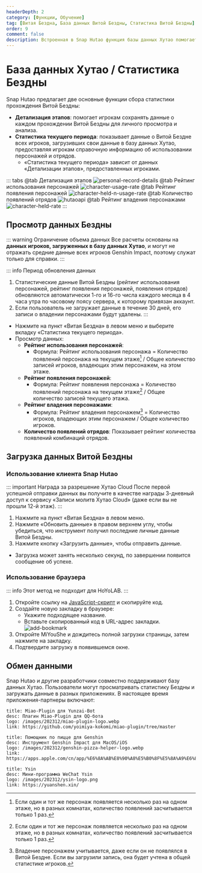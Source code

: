 ```yaml
---
headerDepth: 2
category: [Функции, Обучение]
tag: [Витая Бездна, База данных Витой Бездны, Статистика Витой Бездны]
order: 9
comment: false
description: Встроенная в Snap Hutao функция базы данных Хутао помогает игрокам архивировать и запрашивать данные о прохождении Витой Бездны, предоставляя всесторонний статистический анализ и позволяя игрокам загружать данные в базу.
---
```


# База данных Хутао / Статистика Бездны

Snap Hutao предлагает две основные функции сбора статистики прохождения Витой Бездны:

- **Детализация этапов**: помогает игрокам сохранять данные о каждом прохождении Витой Бездны для личного просмотра и анализа.
- **Статистика текущего периода**: показывает данные о Витой Бездне всех игроков, загрузивших свои данные в базу данных Хутао, предоставляя игрокам справочную информацию об использовании персонажей и отрядов.
  - «Статистика текущего периода» зависит от данных «Детализации этапов», предоставленных игроками.

::: tabs
@tab Детализация этапов
![personal-record-details](https://img.alicdn.com/imgextra/i4/1797064093/O1CN01ykD0CZ1g6e0sAQMn1_!!1797064093.png_.webp)
@tab Рейтинг использования персонажей
![character-usage-rate](https://img.alicdn.com/imgextra/i1/1797064093/O1CN01dvdsCG1g6e0xyDPo5_!!1797064093.png_.webp)
@tab Рейтинг появления персонажей
![character-held-n-usage-rate](https://img.alicdn.com/imgextra/i2/1797064093/O1CN01Pdv5w01g6e0u1ewov_!!1797064093.png_.webp)
@tab Количество появлений отрядов
![hutaoapi](https://img.alicdn.com/imgextra/i2/1797064093/O1CN01k1W4tw1g6e0wOyjdf_!!1797064093.png_.webp)
@tab Рейтинг владения персонажами
![character-held-rate](https://img.alicdn.com/imgextra/i3/1797064093/O1CN01bQvukt1g6e0uuU2Fh_!!1797064093.png_.webp)
:::

## Просмотр данных Бездны

::: warning Ограничение объема данных
Все расчеты основаны на **данных игроков, загруженных в базу данных Хутао**, и могут не отражать средние данные всех игроков Genshin Impact, поэтому служат только для справки.
:::

::: info Период обновления данных

1. Статистические данные Витой Бездны (рейтинг использования персонажей, рейтинг появления персонажей, появления отрядов) обновляются автоматически 1-го и 16-го числа каждого месяца в 4 часа утра по часовому поясу сервера, к которому привязан аккаунт.
2. Если пользователь не загружает данные в течение 30 дней, его записи о владении персонажами будут удалены.
   :::

- Нажмите на пункт «Витая Бездна» в левом меню и выберите вкладку «Статистика текущего периода».
- Просмотр данных:
  - **Рейтинг использования персонажей**:
    - Формула: Рейтинг использования персонажа = Количество появлений персонажа на текущем этаже[^first] / Общее количество записей игроков, владеющих этим персонажем, на этом этаже.
  - **Рейтинг появления персонажей**:
    - Формула: Рейтинг появления персонажа = Количество появлений персонажа на текущем этаже[^first-2] / Общее количество записей текущего этажа.
  - **Рейтинг владения персонажами**:
    - Формула: Рейтинг владения персонажем[^third] = Количество игроков, владеющих этим персонажем / Общее количество игроков.
  - **Количество появлений отрядов**: Показывает рейтинг количества появлений комбинаций отрядов.

## Загрузка данных Витой Бездны

### Использование клиента Snap Hutao

::: important Награда за разрешение Хутао Cloud
После первой успешной отправки данных вы получите в качестве награды 3-дневный доступ к сервису «Записи молитв Хутао Cloud» (даже если вы не прошли 12-й этаж).
:::

1. Нажмите на пункт «Витая Бездна» в левом меню.
2. Нажмите «Обновить данные» в правом верхнем углу, чтобы убедиться, что инструмент получил последние личные данные Витой Бездны.
3. Нажмите кнопку «Загрузить данные», чтобы отправить данные.

- Загрузка может занять несколько секунд, по завершении появится сообщение об успехе.

### Использование браузера

::: info
Этот метод не подходит для HoYoLAB.
:::

1. Откройте ссылку на [JavaScript-скрипт](/upload-abyss-data.js) и скопируйте код.
2. Создайте новую закладку в браузере:
   - Укажите подходящее название.
   - Вставьте скопированный код в URL-адрес закладки.
     ![add-bookmark](https://img.alicdn.com/imgextra/i3/1797064093/O1CN01p0KOqU1g6dvfDQO6e_!!1797064093.png_.webp)
3. Откройте MiYouShe и дождитесь полной загрузки страницы, затем нажмите на закладку.
4. Подтвердите загрузку в появившемся окне.

## Обмен данными

Snap Hutao и другие разработчики совместно поддерживают базу данных Хутао. Пользователи могут просматривать статистику Бездны и загружать данные в разных приложениях. В настоящее время приложения-партнеры включают:

<div class="vp-card-container">

```component VPCard
title: Miao-Plugin для Yunzai-Bot
desc: Плагин Miao-Plugin для QQ-бота
logo: /images/202312/miao-plugin-logo.webp
link: https://github.com/yoimiya-kokomi/miao-plugin/tree/master
```

```component VPCard
title: Помощник по пицце для Genshin
desc: Инструмент Genshin Impact для MacOS/iOS
logo: /images/202312/genshin-pizza-helper-logo.webp
link: https://apps.apple.com/cn/app/%E6%8A%AB%E8%90%A8%E5%B0%8F%E5%8A%A9%E6%89%8B/id1635319193
```

```component VPCard
title: Ysin
desc: Мини-программа WeChat Ysin
logo: /images/202312/ysin-logo.png
link: https://yuanshen.xin/
```

</div>

[^first]: Если один и тот же персонаж появляется несколько раз на одном этаже, но в разных комнатах, количество появлений засчитывается только 1 раз.

[^first-2]: Если один и тот же персонаж появляется несколько раз на одном этаже, но в разных комнатах, количество появлений засчитывается только 1 раз.

[^third]: Владение персонажем учитывается, даже если он не появлялся в Витой Бездне. Если вы загрузили запись, она будет учтена в общей статистике игроков.
